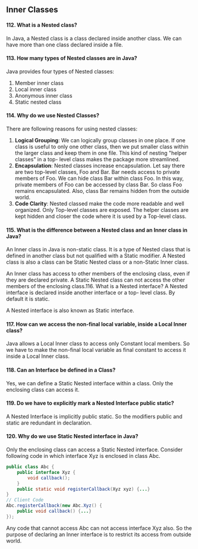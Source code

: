 ## Inner Classes
#### 112. What is a Nested class?
In Java, a Nested class is a class declared inside another class. We can have more than one class declared inside a file.
#### 113. How many types of Nested classes are in Java?
Java provides four types of Nested classes:
1. Member inner class
2. Local inner class
3. Anonymous inner class
4. Static nested class

#### 114. Why do we use Nested Classes?
There are following reasons for using nested classes:
1. **Logical Grouping**: We can logically group classes in one
place. If one class is useful to only one other class, then
we put smaller class within the larger class and keep them
in one file. This kind of nesting "helper classes" in a top-
level class makes the package more streamlined.
2. **Encapsulation**: Nested classes increase encapsulation. Let
say there are two top-level classes, Foo and Bar. Bar
needs access to private members of Foo. We can hide
class Bar within class Foo. In this way, private members
of Foo can be accessed by class Bar. So class Foo remains
encapsulated. Also, class Bar remains hidden from the
outside world.
3. **Code Clarity**: Nested classed make the code more
readable and well organized. Only Top-level classes are
exposed. The helper classes are kept hidden and closer the
code where it is used by a Top-level class.
#### 115. What is the difference between a Nested class and an Inner class in Java?
An Inner class in Java is non-static class. It is a type of Nested class that is defined in another class but not qualified with a Static modifier. A Nested class is also a class can be Static Nested class or a non-Static Inner class.

An Inner class has access to other members of the enclosing class,
even if they are declared private. A Static Nested class can not
access the other members of the enclosing class.116. What is a Nested interface?
A Nested interface is declared inside another interface or a top-
level class. By default it is static.

A Nested interface is also known as Static interface.
####  117. How can we access the non-final local variable, inside a Local Inner class?
Java allows a Local Inner class to access only Constant local members. So we have to make the non-final local variable as final constant to access it inside a Local Inner class.
#### 118. Can an Interface be defined in a Class?
Yes, we can define a Static Nested interface within a class. Only the enclosing class can access it.
#### 119. Do we have to explicitly mark a Nested Interface public static?
A Nested Interface is implicitly public static. So the modifiers public and static are redundant in declaration.
#### 120. Why do we use Static Nested interface in Java?
Only the enclosing class can access a Static Nested interface.
Consider following code in which interface Xyz is enclosed in
class Abc.
```java
public class Abc {
    public interface Xyz {
        void callback();
    }
    public static void registerCallback(Xyz xyz) {...}
}
// Client Code
Abc.registerCallback(new Abc.Xyz() {
    public void callback() {...}
});
```
Any code that cannot access Abc can not access interface Xyz also. So the purpose of declaring an Inner interface is to restrict its access from outside world.